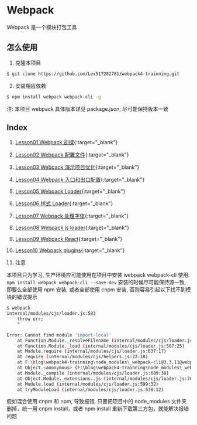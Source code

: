 # Webpack

Webpack 是一个模块打包工具

## 怎么使用

1. 克隆本项目

```bash
$ git clone https://github.com/Lex517282781/webpack4-trainning.git
```

2. 安装相应依赖

```bash
$ npm install webpack webpack-cli -g
```

注: 本项目 webpack 具体版本详见 package.json, 尽可能保持版本一致

## Index

1. [Lesson01 Webpack 初探](https://github.com/Lex517282781/webpack4-trainning/tree/master/lesson01){:target="\_blank"}
1. [Lesson02 Webpack 配置文件](https://github.com/Lex517282781/webpack4-trainning/tree/master/lesson02){:target="\_blank"}
1. [Lesson03 Webpack 演示项目优化](https://github.com/Lex517282781/webpack4-trainning/tree/master/lesson03){:target="\_blank"}
1. [Lesson04 Webpack 入口和出口配置](https://github.com/Lex517282781/webpack4-trainning/tree/master/lesson04){:target="\_blank"}
1. [Lesson05 Webpack Loader](https://github.com/Lex517282781/webpack4-trainning/tree/master/lesson05){:target="\_blank"}
1. [Lesson06 样式 Loader](https://github.com/Lex517282781/webpack4-trainning/tree/master/lesson06){:target="\_blank"}
1. [Lesson07 Webpack 处理字体](https://github.com/Lex517282781/webpack4-trainning/tree/master/lesson07){:target="\_blank"}
1. [Lesson08 Webpack js loader](https://github.com/Lex517282781/webpack4-trainning/tree/master/lesson08){:target="\_blank"}
1. [Lesson09 Webpack React](https://github.com/Lex517282781/webpack4-trainning/tree/master/lesson09){:target="\_blank"}
1. [Lesson10 Webpack plugins](https://github.com/Lex517282781/webpack4-trainning/tree/master/lesson10){:target="\_blank"}

1. 注意

本项目只为学习, 生产环境应可能使用在项目中安装 webpack webpack-cli 使用: `npm install webpack webpack-cli --save-dev`
安装的时候尽可能保持源一致, 即要么全部使用 npm 安装, 或者全部使用 cnpm 安装, 否则容易引起以下找不到模块的错误提示

```bash
$ webpack
internal/modules/cjs/loader.js:583
    throw err;
    ^

Error: Cannot find module 'import-local'
    at Function.Module._resolveFilename (internal/modules/cjs/loader.js:581:15)
    at Function.Module._load (internal/modules/cjs/loader.js:507:25)
    at Module.require (internal/modules/cjs/loader.js:637:17)
    at require (internal/modules/cjs/helpers.js:22:18)
    at F:\blog\webpack4-trainning\node_modules\_webpack-cli@3.3.11@webpack-cli\bin\cli.js:13:22
    at Object.<anonymous> (F:\blog\webpack4-trainning\node_modules\_webpack-cli@3.3.11@webpack-cli\bin\cli.js:366:3)
    at Module._compile (internal/modules/cjs/loader.js:689:30)
    at Object.Module._extensions..js (internal/modules/cjs/loader.js:700:10)
    at Module.load (internal/modules/cjs/loader.js:599:32)
    at tryModuleLoad (internal/modules/cjs/loader.js:538:12)
```

假如混合使用 cnpm 和 npm, 导致报错, 只要把项目中的 node_modules 文件夹删掉，统一用 cnpm install，或者 npm install 重新下载第三方包，就能解决报错问题
